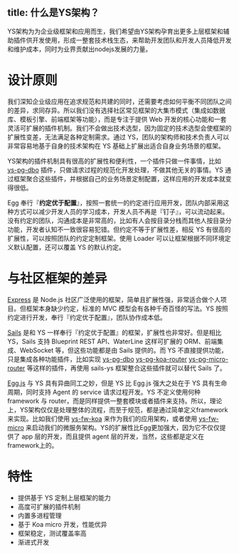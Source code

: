title: 什么是YS架构？
-----------
YS架构为为企业级框架和应用而生，我们希望由YS架构孕育出更多上层框架和辅助插件供开发使用，形成一整套技术栈生态，来帮助开发团队和开发人员降低开发和维护成本，同时为业界贡献出nodejs发展的力量。

# 设计原则

我们深知企业级应用在追求规范和共建的同时，还需要考虑如何平衡不同团队之间的差异，求同存异。所以我们没有选择社区常见框架的大集市模式（集成如数据库、模板引擎、前端框架等功能），而是专注于提供 Web 开发的核心功能和一套灵活可扩展的插件机制。我们不会做出技术选型，因为固定的技术选型会使框架的扩展性变差，无法满足各种定制需求。通过 YS，团队的架构师和技术负责人可以非常容易地基于自身的技术架构在 YS 基础上扩展出适合自身业务场景的框架。

YS架构的插件机制具有很高的扩展性和便利性，一个插件只做一件事情，比如 [ys-pg-dbo](https://github.com/yskit/ys-pg-dbo) 插件，只做请求过程的规范化开发处理，不做其他无关的事情。YS 通过框架聚合这些插件，并根据自己的业务场景定制配置，这样应用的开发成本就变得很低。

Egg 奉行『**约定优于配置**』，按照一套统一的约定进行应用开发，团队内部采用这种方式可以减少开发人员的学习成本，开发人员不再是『钉子』，可以流动起来。没有约定的团队，沟通成本是非常高的，比如有人会按目录分栈而其他人按目录分功能，开发者认知不一致很容易犯错。但约定不等于扩展性差，相反 YS 有很高的扩展性，可以按照团队的约定定制框架。使用 Loader 可以让框架根据不同环境定义默认配置，还可以覆盖 YS 的默认约定。

# 与社区框架的差异

[Express](http://expressjs.com/) 是 Node.js 社区广泛使用的框架，简单且扩展性强，非常适合做个人项目。但框架本身缺少约定，标准的 MVC 模型会有各种千奇百怪的写法。YS 按照约定进行开发，奉行『约定优于配置』，团队协作成本低。

[Sails](https://sailsjs.com/) 是和 YS 一样奉行『约定优于配置』的框架，扩展性也非常好。但是相比 YS，Sails 支持 Blueprint REST API、WaterLine 这样可扩展的 ORM、前端集成、WebSocket 等，但这些功能都是由 Sails 提供的。而 YS 不直接提供功能，只是集成各种功能插件，比如实现 [ys-pg-dbo](https://github.com/yskit/ys-pg-dbo) [ys-pg-koa-router](https://github.com/yskit/ys-pg-koa-router) [ys-pg-micro-router](https://github.com/yskit/ys-pg-micro-router) 等这样的插件，再使用 sails-ys 框架整合这些插件就可以替代 Sails 了。

[Egg.js](https://eggjs.org) 与 YS 具有异曲同工之妙，但是 YS 比 Egg.js 强大之处在于 YS 具有生命周期，同时支持 Agent 的 service 请求过程开发。YS 不定义使用何种 framework 与 router，而是同样提供一整套模块或者插件来支持。所以，理论上，YS架构仅仅是处理整体的流程，而至于规范，都是通过简单定义framework来实现。比如我们使用 [ys-fw-koa](https://github.com/yskit/ys-fw-koa) 来作为我们的应用架构，或者使用 [ys-fw-micro](https://github.com/yskit/ys-fw-micro) 来启动我们的微服务架构。YS的扩展性比Egg更加强大，因为它不仅仅提供了 app 层的开发，而且提供 agent 层的开发，当然，这些都是定义在framework上的。

# 特性

- 提供基于 YS 定制上层框架的能力
- 高度可扩展的插件机制
- 内置多进程管理
- 基于 Koa micro 开发，性能优异
- 框架稳定，测试覆盖率高
- 渐进式开发



